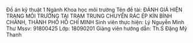 Đồ án kỹ thuật 1
Ngành Khoa học môi trường
Tên đề tài: ĐÁNH GIÁ HIỆN TRẠNG MÔI TRƯỜNG TẠI TRẠM TRUNG CHUYỂN RÁC ÉP KÍN BÌNH CHÁNH, THÀNH PHỐ HỒ CHÍ MINH
Sinh viên thực hiện: Lý Nguyễn Minh Thư
Mssv: 91800425
Lớp: 18090201
Giảng viên hướng dẫn: Th.S Đặng Mỹ Thanh
